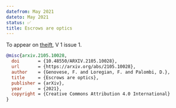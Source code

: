 ```yaml
---
datefrom: May 2021
dateto: May 2021
status: ✅
title: Escrows are optics
---
```


To appear on [thejft](http://thejft.com), V 1 issue 1.

```bibtex
@misc{arxiv.2105.10028,
  doi       = {10.48550/ARXIV.2105.10028},
  url       = {https://arxiv.org/abs/2105.10028},
  author    = {Genovese, F. and Loregian, F. and Palombi, D.},
  title     = {Escrows are optics},
  publisher = {arXiv},
  year      = {2021},
  copyright = {Creative Commons Attribution 4.0 International}
}
```